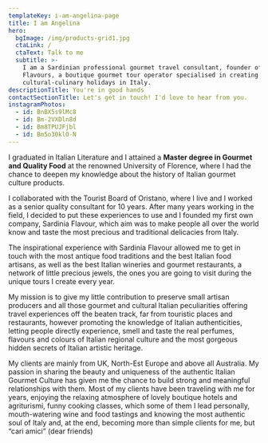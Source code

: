 ```yaml
---
templateKey: i-am-angelina-page
title: I am Angelina
hero:
  bgImage: /img/products-grid1.jpg
  ctaLink: /
  ctaText: Talk to me
  subtitle: >-
    I am a Sardinian professional gourmet travel consultant, founder of Italian
    Flavours, a boutique gourmet tour operator specialised in creating unique
    cultural-culinary holidays in Italy.
descriptionTitle: You're in good hands
contactSectionTitle: Let's get in touch! I'd love to hear from you.
instagramPhotos:
  - id: BnBX5s9lMc8
  - id: Bm-2VXDln8d
  - id: Bm8TPUJFjbl
  - id: Bm5o30klO-N
---
```

I graduated in Italian Literature and I attained a **Master degree in Gourmet and Quality Food** at the renowned University of Florence, where I had the chance to deepen my knowledge about the history of Italian gourmet culture products.

I collaborated with the Tourist Board of Oristano, where I live and I worked as a senior quality consultant for 10 years. After many years working in the field, I decided to put these experiences to use and I founded my first own company, Sardinia Flavour, which aim was to make people all over the world know and taste the most precious and traditional delicacies from Italy.

The inspirational experience with Sardinia Flavour allowed me to get in touch with the most antique food traditions and the best Italian food artisans, as well as the best Italian wineries and gourmet restaurants, a network of little precious jewels, the ones you are going to visit during the unique tours I create every year.

My mission is to give my little contribution to preserve small artisan producers and all those gourmet and cultural Italian peculiarities offering travel experiences off the beaten track, far from touristic places and restaurants, however promoting the knowledge of Italian authenticities, letting people directly experience, smell and taste the real perfumes, flavours and colours of Italian regional culture and the most gorgeous hidden secrets of Italian artistic heritage.

My clients are mainly from UK, North-Est Europe and above all Australia. My passion in sharing the beauty and uniqueness of the authentic Italian Gourmet Culture has given me the chance to build strong and meaningful relationships with them. Most of my clients have been traveling with me for years, enjoying the relaxing atmosphere of lovely boutique hotels and agriturismi, funny cooking classes, which some of them I lead personally, mouth-watering wine and food tastings and knowing the most authentic soul of Italy and, at the end, becoming more than simple clients for me, but “cari amici” (dear friends)
